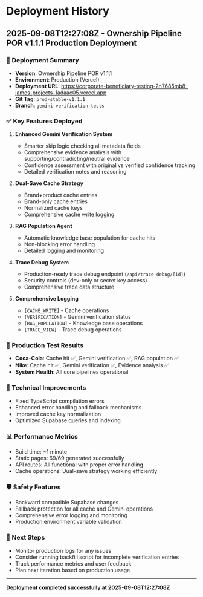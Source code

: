 # Deployment History

## 2025-09-08T12:27:08Z - Ownership Pipeline POR v1.1.1 Production Deployment

### 🚀 Deployment Summary
- **Version**: Ownership Pipeline POR v1.1.1
- **Environment**: Production (Vercel)
- **Deployment URL**: https://corporate-beneficiary-testing-2n7685mb8-james-projects-1adaac05.vercel.app
- **Git Tag**: `prod-stable-v1.1.1`
- **Branch**: `gemini-verification-tests`

### ✅ Key Features Deployed
1. **Enhanced Gemini Verification System**
   - Smarter skip logic checking all metadata fields
   - Comprehensive evidence analysis with supporting/contradicting/neutral evidence
   - Confidence assessment with original vs verified confidence tracking
   - Detailed verification notes and reasoning

2. **Dual-Save Cache Strategy**
   - Brand+product cache entries
   - Brand-only cache entries
   - Normalized cache keys
   - Comprehensive cache write logging

3. **RAG Population Agent**
   - Automatic knowledge base population for cache hits
   - Non-blocking error handling
   - Detailed logging and monitoring

4. **Trace Debug System**
   - Production-ready trace debug endpoint (`/api/trace-debug/[id]`)
   - Security controls (dev-only or secret key access)
   - Comprehensive trace data structure

5. **Comprehensive Logging**
   - `[CACHE_WRITE]` - Cache operations
   - `[VERIFICATION]` - Gemini verification status
   - `[RAG_POPULATION]` - Knowledge base operations
   - `[TRACE_VIEW]` - Trace debug operations

### 🧪 Production Test Results
- **Coca-Cola**: Cache hit ✅, Gemini verification ✅, RAG population ✅
- **Nike**: Cache hit ✅, Gemini verification ✅, Evidence analysis ✅
- **System Health**: All core pipelines operational

### 🔧 Technical Improvements
- Fixed TypeScript compilation errors
- Enhanced error handling and fallback mechanisms
- Improved cache key normalization
- Optimized Supabase queries and indexing

### 📊 Performance Metrics
- Build time: ~1 minute
- Static pages: 69/69 generated successfully
- API routes: All functional with proper error handling
- Cache operations: Dual-save strategy working efficiently

### 🛡️ Safety Features
- Backward compatible Supabase changes
- Fallback protection for all cache and Gemini operations
- Comprehensive error logging and monitoring
- Production environment variable validation

### 📝 Next Steps
- Monitor production logs for any issues
- Consider running backfill script for incomplete verification entries
- Track performance metrics and user feedback
- Plan next iteration based on production usage

---
**Deployment completed successfully at 2025-09-08T12:27:08Z**

